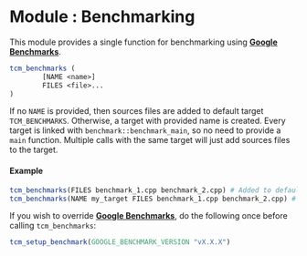 # Module : Benchmarking

This module provides a single function for benchmarking using __[Google Benchmarks](https://github.com/google/benchmark)__.

```cmake
tcm_benchmarks (
        [NAME <name>] 
        FILES <file>...
)
```
If no `NAME` is provided, then sources files are added to default target `TCM_BENCHMARKS`.
Otherwise, a target with provided name is created.
Every target is linked with `benchmark::benchmark_main`, so no need to provide a `main` function.
Multiple calls with the same target will just add sources files to the target.

#### Example

```cmake
tcm_benchmarks(FILES benchmark_1.cpp benchmark_2.cpp) # Added to default target `TCM_BENCHMARKS`
tcm_benchmarks(NAME my_target FILES benchmark_1.cpp benchmark_2.cpp) # Added to target `my_target`
```

If you wish to override __[Google Benchmarks](https://github.com/google/benchmark)__, do the following once before calling `tcm_benchmarks`:

```cmake
tcm_setup_benchmark(GOOGLE_BENCHMARK_VERSION "vX.X.X")
```


